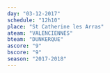 ```yaml
---
day: "03-12-2017"
schedule: "12h10"
place: "St Catherine les Arras"
ateam: "VALENCIENNES"
bteam: "DUNKERQUE"
ascore: "9"
bscore: "9"
season: "2017-2018"
---
```

